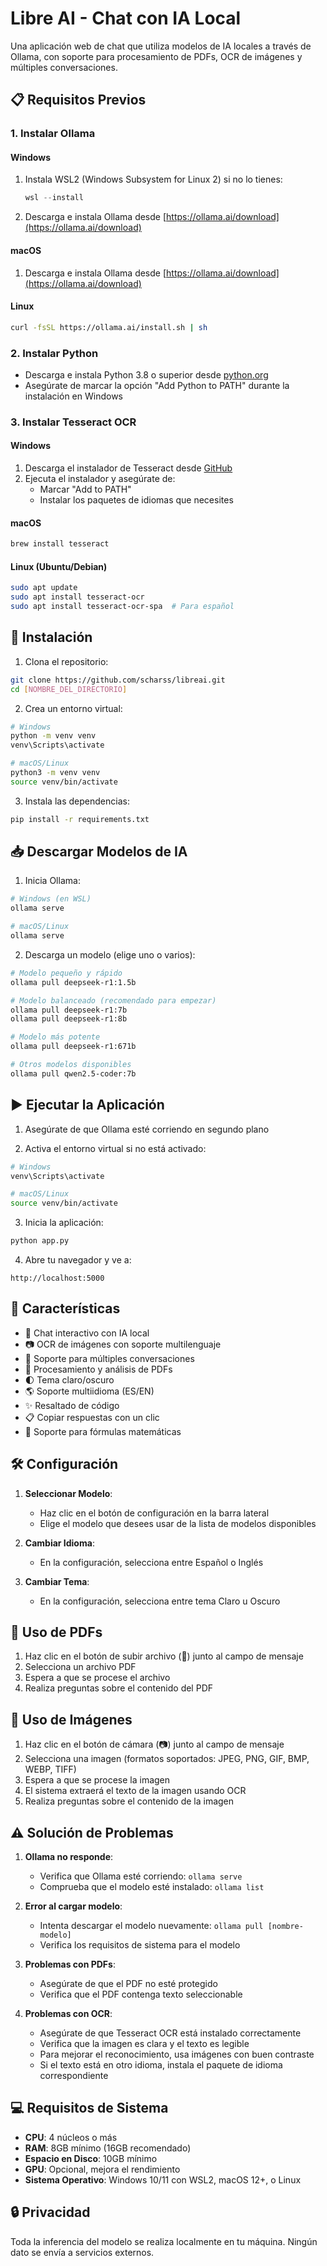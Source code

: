 # Libre AI - Chat con IA Local

Una aplicación web de chat que utiliza modelos de IA locales a través de Ollama, con soporte para procesamiento de PDFs, OCR de imágenes y múltiples conversaciones.

## 📋 Requisitos Previos

### 1. Instalar Ollama

#### Windows
1. Instala WSL2 (Windows Subsystem for Linux 2) si no lo tienes:
   ```powershell
   wsl --install
   ```
2. Descarga e instala Ollama desde [https://ollama.ai/download](https://ollama.ai/download)

#### macOS
1. Descarga e instala Ollama desde [https://ollama.ai/download](https://ollama.ai/download)

#### Linux
```bash
curl -fsSL https://ollama.ai/install.sh | sh
```

### 2. Instalar Python
- Descarga e instala Python 3.8 o superior desde [python.org](https://www.python.org/downloads/)
- Asegúrate de marcar la opción "Add Python to PATH" durante la instalación en Windows

### 3. Instalar Tesseract OCR

#### Windows
1. Descarga el instalador de Tesseract desde [GitHub](https://github.com/UB-Mannheim/tesseract/wiki)
2. Ejecuta el instalador y asegúrate de:
   - Marcar "Add to PATH"
   - Instalar los paquetes de idiomas que necesites

#### macOS
```bash
brew install tesseract
```

#### Linux (Ubuntu/Debian)
```bash
sudo apt update
sudo apt install tesseract-ocr
sudo apt install tesseract-ocr-spa  # Para español
```

## 🚀 Instalación

1. Clona el repositorio:
```bash
git clone https://github.com/scharss/libreai.git
cd [NOMBRE_DEL_DIRECTORIO]
```

2. Crea un entorno virtual:
```bash
# Windows
python -m venv venv
venv\Scripts\activate

# macOS/Linux
python3 -m venv venv
source venv/bin/activate
```

3. Instala las dependencias:
```bash
pip install -r requirements.txt
```

## 📥 Descargar Modelos de IA

1. Inicia Ollama:
```bash
# Windows (en WSL)
ollama serve

# macOS/Linux
ollama serve
```

2. Descarga un modelo (elige uno o varios):
```bash
# Modelo pequeño y rápido
ollama pull deepseek-r1:1.5b

# Modelo balanceado (recomendado para empezar)
ollama pull deepseek-r1:7b
ollama pull deepseek-r1:8b

# Modelo más potente
ollama pull deepseek-r1:671b

# Otros modelos disponibles
ollama pull qwen2.5-coder:7b
```

## ▶️ Ejecutar la Aplicación

1. Asegúrate de que Ollama esté corriendo en segundo plano

2. Activa el entorno virtual si no está activado:
```bash
# Windows
venv\Scripts\activate

# macOS/Linux
source venv/bin/activate
```

3. Inicia la aplicación:
```bash
python app.py
```

4. Abre tu navegador y ve a:
```
http://localhost:5000
```

## 🎯 Características

- 💬 Chat interactivo con IA local
- 📷 OCR de imágenes con soporte multilenguaje
- 📁 Soporte para múltiples conversaciones
- 📄 Procesamiento y análisis de PDFs
- 🌓 Tema claro/oscuro
- 🌎 Soporte multiidioma (ES/EN)
- ✨ Resaltado de código
- 📋 Copiar respuestas con un clic
- 🧮 Soporte para fórmulas matemáticas

## 🛠️ Configuración

1. **Seleccionar Modelo**: 
   - Haz clic en el botón de configuración en la barra lateral
   - Elige el modelo que desees usar de la lista de modelos disponibles

2. **Cambiar Idioma**:
   - En la configuración, selecciona entre Español o Inglés

3. **Cambiar Tema**:
   - En la configuración, selecciona entre tema Claro u Oscuro

## 📝 Uso de PDFs

1. Haz clic en el botón de subir archivo (📎) junto al campo de mensaje
2. Selecciona un archivo PDF
3. Espera a que se procese el archivo
4. Realiza preguntas sobre el contenido del PDF

## 📝 Uso de Imágenes

1. Haz clic en el botón de cámara (📷) junto al campo de mensaje
2. Selecciona una imagen (formatos soportados: JPEG, PNG, GIF, BMP, WEBP, TIFF)
3. Espera a que se procese la imagen
4. El sistema extraerá el texto de la imagen usando OCR
5. Realiza preguntas sobre el contenido de la imagen

## ⚠️ Solución de Problemas

1. **Ollama no responde**:
   - Verifica que Ollama esté corriendo: `ollama serve`
   - Comprueba que el modelo esté instalado: `ollama list`

2. **Error al cargar modelo**:
   - Intenta descargar el modelo nuevamente: `ollama pull [nombre-modelo]`
   - Verifica los requisitos de sistema para el modelo

3. **Problemas con PDFs**:
   - Asegúrate de que el PDF no esté protegido
   - Verifica que el PDF contenga texto seleccionable

4. **Problemas con OCR**:
   - Asegúrate de que Tesseract OCR está instalado correctamente
   - Verifica que la imagen es clara y el texto es legible
   - Para mejorar el reconocimiento, usa imágenes con buen contraste
   - Si el texto está en otro idioma, instala el paquete de idioma correspondiente

## 💻 Requisitos de Sistema

- **CPU**: 4 núcleos o más
- **RAM**: 8GB mínimo (16GB recomendado)
- **Espacio en Disco**: 10GB mínimo
- **GPU**: Opcional, mejora el rendimiento
- **Sistema Operativo**: Windows 10/11 con WSL2, macOS 12+, o Linux

## 🔒 Privacidad

Toda la inferencia del modelo se realiza localmente en tu máquina. Ningún dato se envía a servicios externos.
